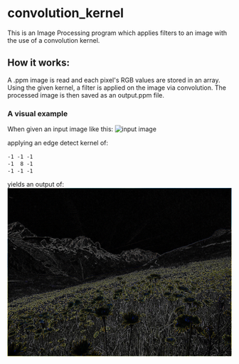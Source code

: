 # convolution_kernel
This is an Image Processing program which applies filters to an image with the use of a convolution kernel.

## How it works:
A .ppm image is read and each pixel's RGB values are stored in an array. Using the given kernel, a filter is applied on the image via convolution. The processed image is then saved as an output.ppm file.


### A visual example

When given an input image like this:
![input image](flowers.ppm)

applying an edge detect kernel of:
```
-1 -1 -1
-1  8 -1
-1 -1 -1
```
yields an output of:
![output image](output.jpg)
